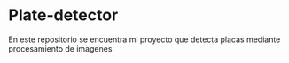 # Plate-detector
En este repositorio se encuentra mi proyecto que detecta placas mediante procesamiento de imagenes
